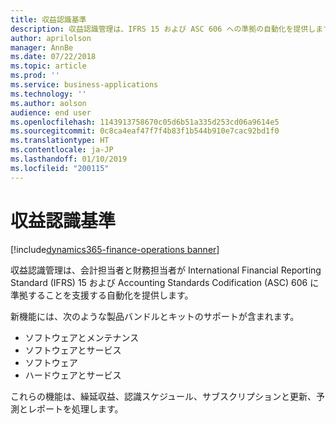 ```yaml
---
title: 収益認識基準
description: 収益認識管理は、IFRS 15 および ASC 606 への準拠の自動化を提供します。
author: aprilolson
manager: AnnBe
ms.date: 07/22/2018
ms.topic: article
ms.prod: ''
ms.service: business-applications
ms.technology: ''
ms.author: aolson
audience: end user
ms.openlocfilehash: 1143913758670c05d6b51a335d253cd06a9614e5
ms.sourcegitcommit: 0c8ca4eaf47f7f4b83f1b544b910e7cac92bd1f0
ms.translationtype: HT
ms.contentlocale: ja-JP
ms.lasthandoff: 01/10/2019
ms.locfileid: "200115"
---
```

# <a name="revenue-recognition"></a>収益認識基準

[!include[dynamics365-finance-operations banner](../includes/dynamics365-finance-operations.md)]

収益認識管理は、会計担当者と財務担当者が International Financial Reporting Standard (IFRS) 15 および Accounting Standards Codification (ASC) 606 に準拠することを支援する自動化を提供します。 

新機能には、次のような製品バンドルとキットのサポートが含まれます。

- ソフトウェアとメンテナンス
- ソフトウェアとサービス
- ソフトウェア
- ハードウェアとサービス

これらの機能は、繰延収益、認識スケジュール、サブスクリプションと更新、予測とレポートを処理します。
